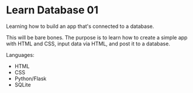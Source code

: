# Learn Database 01
Learning how to build an app that's connected to a database.

This will be bare bones. The purpose is to learn how to create a simple app with HTML and CSS, input data via HTML, and post it to a database.

Languages:
- HTML
- CSS
- Python/Flask
- SQLite